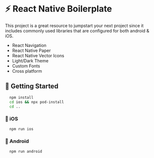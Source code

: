 
# ⚡️ React Native Boilerplate

This project is a great resource to jumpstart your next project since it includes commonly used libraries that are configured for both android & iOS.

- React Navigation
- React Native Paper
- React Native Vector Icons
- Light/Dark Theme
- Custom Fonts
- Cross platform


## 🚀 Getting Started

```bash
  npm install
  cd ios && npx pod-install
  cd ..
```
### 📱 iOS

```bash
  npm run ios
```

### 📱 Android

```bash
  npm run android
```